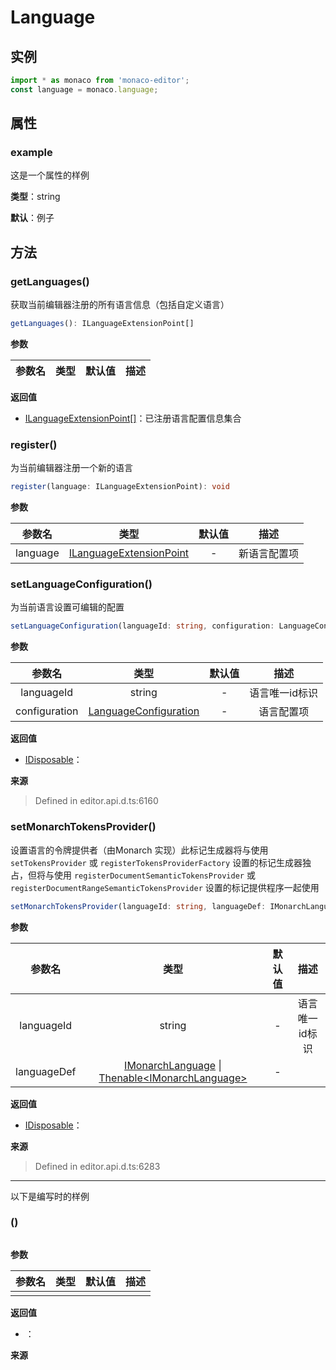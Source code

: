 
# Language

## 实例
```ts
import * as monaco from 'monaco-editor';
const language = monaco.language;
```

## 属性

### example

这是一个属性的样例

**类型**：string

**默认**：例子


## 方法

### getLanguages()

获取当前编辑器注册的所有语言信息（包括自定义语言）

```ts
getLanguages(): ILanguageExtensionPoint[]
```

**参数**

|参数名|类型|默认值|描述|
|:--:|:--:|:--:|:--:|

**返回值**
- [ILanguageExtensionPoint[]]()：已注册语言配置信息集合

### register()

为当前编辑器注册一个新的语言

```ts
register(language: ILanguageExtensionPoint): void
```

**参数**

|参数名|类型|默认值|描述|
|:--:|:--:|:--:|:--:|
|language|[ILanguageExtensionPoint]()|-|新语言配置项|

### setLanguageConfiguration()

为当前语言设置可编辑的配置

```ts
setLanguageConfiguration(languageId: string, configuration: LanguageConfiguration): IDisposable
```

**参数**

|参数名|类型|默认值|描述|
|:--:|:--:|:--:|:--:|
|languageId|string|-|语言唯一id标识|
|configuration|[LanguageConfiguration]()|-|语言配置项|

**返回值**
- [IDisposable]()：

**来源**
> Defined in editor.api.d.ts:6160

### setMonarchTokensProvider()

设置语言的令牌提供者（由Monarch 实现）此标记生成器将与使用 `setTokensProvider` 或 `registerTokensProviderFactory` 设置的标记生成器独占，但将与使用 `registerDocumentSemanticTokensProvider` 或 `registerDocumentRangeSemanticTokensProvider` 设置的标记提供程序一起使用

```ts
setMonarchTokensProvider(languageId: string, languageDef: IMonarchLanguage | Thenable<IMonarchLanguage>): IDisposable
```

**参数**

|参数名|类型|默认值|描述|
|:--:|:--:|:--:|:--:|
|languageId|string|-|语言唯一id标识|
|languageDef|[IMonarchLanguage]() \| [Thenable\<IMonarchLanguage\>]()|-||

**返回值**
- [IDisposable]()：

**来源**
> Defined in editor.api.d.ts:6283

-----

以下是编写时的样例

### ()



```ts

```

**参数**

|参数名|类型|默认值|描述|
|:--:|:--:|:--:|:--:|
|||||

**返回值**
- []()：

**来源**
> 